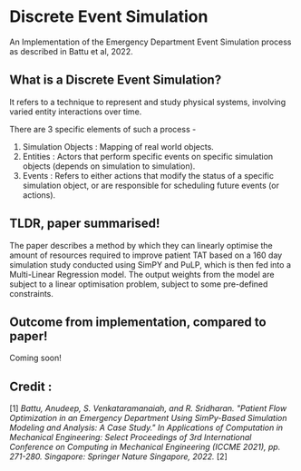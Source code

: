 # Discrete Event Simulation
An Implementation of the Emergency Department Event Simulation process as described in Battu et al, 2022.

## What is a Discrete Event Simulation?

It refers to a technique to represent and study physical systems, involving varied entity interactions over time.

There are 3 specific elements of such a process - 

1. Simulation Objects : Mapping of real world objects.
2. Entities : Actors that perform specific events on specific simulation objects (depends on simulation to simulation).
3. Events : Refers to either actions that modify the status of a specific simulation object, or are responsible for scheduling future events (or actions).

## TLDR, paper summarised!

The paper describes a method by which they can linearly optimise the amount of resources required to improve patient TAT based on a 160 day simulation study conducted using SimPY and PuLP, which is then fed into a Multi-Linear Regression model. The output weights from the model are subject to a linear optimisation problem, subject to some pre-defined constraints.

## Outcome from implementation, compared to paper!

Coming soon!

## Credit : 
[1] *Battu, Anudeep, S. Venkataramanaiah, and R. Sridharan. "Patient Flow Optimization in an Emergency Department Using SimPy-Based Simulation Modeling and Analysis: A Case Study." In Applications of Computation in Mechanical Engineering: Select Proceedings of 3rd International Conference on Computing in Mechanical Engineering (ICCME 2021), pp. 271-280. Singapore: Springer Nature Singapore, 2022.*
[2] 





